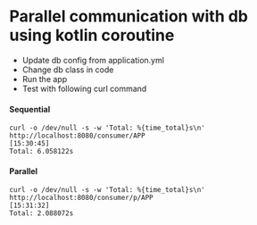 # Parallel communication with db using kotlin coroutine

* Update db config from application.yml
* Change db class in code
* Run the app
* Test with following curl command

#### Sequential

```
curl -o /dev/null -s -w 'Total: %{time_total}s\n' http://localhost:8080/consumer/APP                                                                                                                   [15:30:45]
Total: 6.058122s
```
#### Parallel

```
curl -o /dev/null -s -w 'Total: %{time_total}s\n' http://localhost:8080/consumer/p/APP                                                                                                                 [15:31:32]
Total: 2.088072s
```